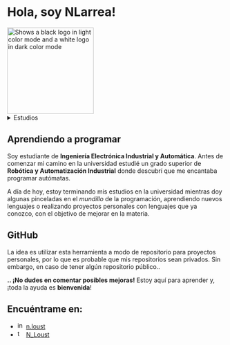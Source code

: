 # Hola, soy NLarrea!
<!-- COMENTARIO: todo lo que está entre la línea 2 y 5 no se muestra
<img width="719" alt="logo_NL" src="https://user-images.githubusercontent.com/110897750/184249800-567fbe55-8af9-4427-bff9-4aee03427c36.png">
<img width="719" alt="logo_white" src="https://user-images.githubusercontent.com/110897750/184250117-f864aeb3-108b-4571-a94c-973ae763cf2f.png">
-->
<picture>
  <source media="(prefers-color-scheme: dark)" srcset="https://user-images.githubusercontent.com/110897750/184250117-f864aeb3-108b-4571-a94c-973ae763cf2f.png">
  <source media="(prefers-color-scheme: light)" srcset="https://user-images.githubusercontent.com/110897750/184249800-567fbe55-8af9-4427-bff9-4aee03427c36.png">
  <img width="200" alt="Shows a black logo in light color mode and a white logo in dark color mode" src="https://user-images.githubusercontent.com/110897750/184250117-f864aeb3-108b-4571-a94c-973ae763cf2f.png">
</picture>

<!-- PARA USAR UNA "SECCIÓN COLAPSADA" (un desplegable) USAR HTML: -->
<details><summary>Estudios</summary>
  <ul> <!-- todo lo que vaya entre <ul></ul> será una lista-->
    <li type="disc">Ingeniería Electrónica Industrial y Automática</li> <!-- elementos de lista. "disc" hace referencia a un punto negro sin más -->
    <li type="disc">Especialización en Gestión de medios de producción en la industria altamente automatizada</li>
    <li type="disc">Grado superior de Robótica y Automatización Industrial</li>
    <li type="disc">Certificados de Tia Portal y Universal Robots</li>
    <li type="disc">Aprendiendo por diversión: C++, C#, Python, Kotlin, ...</li>
  </ul>
</details>

## Aprendiendo a programar
Soy estudiante de **Ingeniería Electrónica Industrial y Automática**.
Antes de comenzar mi camino en la universidad estudié un grado superior de **Robótica y Automatización Industrial** donde descubrí que me encantaba programar autómatas.

A día de hoy, estoy terminando mis estudios en la universidad mientras doy algunas pinceladas en el _mundillo_ de la programación, aprendiendo nuevos lenguajes o realizando proyectos personales con lenguajes que ya conozco, con el objetivo de mejorar en la materia.

## GitHub
La idea es utilizar esta herramienta a modo de repositorio para proyectos personales, por lo que es probable que mis repositorios sean privados. Sin embargo, en caso de tener algún repositorio público..

**.. ¡No dudes en comentar posibles mejoras!** Estoy aquí para aprender y, ¡toda la ayuda es **bienvenida**!

## Encuéntrame en:
  - <img width="16" alt="instagram_logo" src="https://user-images.githubusercontent.com/110897750/184251100-51758ebf-4995-42f8-a34e-30e659bd2708.png"> [n.loust](https://www.instagram.com/n.loust/)
  - <img width="16" alt="twitter_logo" src="https://user-images.githubusercontent.com/110897750/184251536-c7f1c9e4-5232-4d08-b3e6-0d8cf1c9a07c.png"> [N_Loust](https://twitter.com/N_Loust)
<!--
<img width=".." alt=".." src=".."> hacen referencia a las imagenes tanto del insta como de twitter que he colocado
[nombre](url) hace referencia a un link cualquiera, en mi caso, mis RRSS
-->
